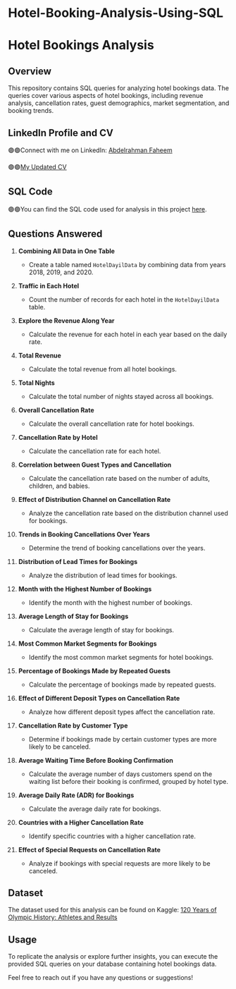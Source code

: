 # Hotel-Booking-Analysis-Using-SQL

# Hotel Bookings Analysis

## Overview
This repository contains SQL queries for analyzing hotel bookings data. The queries cover various aspects of hotel bookings, including revenue analysis, cancellation rates, guest demographics, market segmentation, and booking trends.

## LinkedIn Profile and CV
🟣🟣Connect with me on LinkedIn: [Abdelrahman Faheem](https://www.linkedin.com/in/abdelrahmanfaheem/)

🟣🟣[My Updated CV](https://www.canva.com/design/DAFhkwb7RQ8/qizC8WamavgwaPWc9O52lg/view?utm_content=DAFhkwb7RQ8&utm_campaign=designshare&utm_medium=link&utm_source=publishsharelink)

 ## SQL Code
🟣🟣You can find the SQL code used for analysis in this project [here](https://github.com/abdelrahmanfaheem/Hoter-Booking-Analysis-Using-SQL/blob/main/Hoter%20Booking%20Data.sql).


## Questions Answered

1. **Combining All Data in One Table**
   - Create a table named `HotelDayilData` by combining data from years 2018, 2019, and 2020.

2. **Traffic in Each Hotel**
   - Count the number of records for each hotel in the `HotelDayilData` table.

3. **Explore the Revenue Along Year**
   - Calculate the revenue for each hotel in each year based on the daily rate.

4. **Total Revenue**
   - Calculate the total revenue from all hotel bookings.

5. **Total Nights**
   - Calculate the total number of nights stayed across all bookings.

6. **Overall Cancellation Rate**
   - Calculate the overall cancellation rate for hotel bookings.

7. **Cancellation Rate by Hotel**
   - Calculate the cancellation rate for each hotel.

8. **Correlation between Guest Types and Cancellation**
   - Calculate the cancellation rate based on the number of adults, children, and babies.

9. **Effect of Distribution Channel on Cancellation Rate**
   - Analyze the cancellation rate based on the distribution channel used for bookings.

10. **Trends in Booking Cancellations Over Years**
    - Determine the trend of booking cancellations over the years.

11. **Distribution of Lead Times for Bookings**
    - Analyze the distribution of lead times for bookings.

12. **Month with the Highest Number of Bookings**
    - Identify the month with the highest number of bookings.

13. **Average Length of Stay for Bookings**
    - Calculate the average length of stay for bookings.

14. **Most Common Market Segments for Bookings**
    - Identify the most common market segments for hotel bookings.

15. **Percentage of Bookings Made by Repeated Guests**
    - Calculate the percentage of bookings made by repeated guests.

16. **Effect of Different Deposit Types on Cancellation Rate**
    - Analyze how different deposit types affect the cancellation rate.

17. **Cancellation Rate by Customer Type**
    - Determine if bookings made by certain customer types are more likely to be canceled.

18. **Average Waiting Time Before Booking Confirmation**
    - Calculate the average number of days customers spend on the waiting list before their booking is confirmed, grouped by hotel type.

19. **Average Daily Rate (ADR) for Bookings**
    - Calculate the average daily rate for bookings.

20. **Countries with a Higher Cancellation Rate**
    - Identify specific countries with a higher cancellation rate.

21. **Effect of Special Requests on Cancellation Rate**
    - Analyze if bookings with special requests are more likely to be canceled.

## Dataset
The dataset used for this analysis can be found on Kaggle: [120 Years of Olympic History: Athletes and Results](https://www.kaggle.com/datasets/heesoo37/120-years-of-olympic-history-athletes-and-results)

## Usage
To replicate the analysis or explore further insights, you can execute the provided SQL queries on your database containing hotel bookings data.

Feel free to reach out if you have any questions or suggestions!
